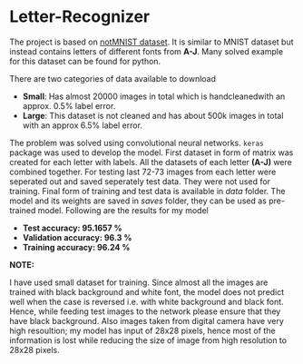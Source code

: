 # Letter-Recognizer

The project is based on [notMNIST dataset](http://yaroslavvb.com/upload/notMNIST/). It is similar to MNIST dataset but instead contains letters of different fonts from __A-J__. Many solved example for this dataset can be found for python.

There are two categories of data available to download
* __Small__: Has almost 20000 images in total which is handcleanedwith an approx. 0.5% label error.
* __Large__: This dataset is not cleaned and has about 500k images in total with an approx 6.5% label error.

The problem was solved using convolutional neural networks. `keras` package was used to develop the model. First dataset in form of matrix was created for each letter with labels. All the datasets of each letter __(A-J)__ were combined together. For testing last 72-73 images from each letter were seperated out and saved seperately test data. They were not used for training. Final form of training and test data is available in _data_ folder. The model and its weights are saved in _saves_ folder, they can be used as pre-trained model. Following are the results for my model

* __Test accuracy: 95.1657 %__ 
* __Validation accuracy: 96.3 %__
* __Training accuracy: 96.24 %__

__NOTE:__

I have used small dataset for training. Since almost all the images are trained with black background and white font, the model does not predict well when the case is reversed i.e. with white background and black font. Hence, while feeding test images to the network please ensure that they have black background. Also images taken from digital camera have very high resoultion; my model has input of 28x28 pixels, hence most of the information is lost while reducing the size of image from high resolution to 28x28 pixels.  
